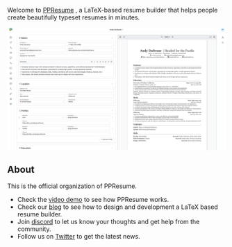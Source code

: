 Welcome to
[PPResume](https://ppresume.com/?utm_source=Github&utm_medium=ppresume%2F.github)
, a LaTeX-based resume builder that helps people create beautifully typeset
resumes in minutes.

![PPResume Resume Form and Preview](/static/images/ppresume-launch.png)

## About

This is the official organization of PPResume.

- Check the [video demo](https://youtu.be/mYqSTsCw3KI) to see how PPResume
  works.
- Check our [blog](https://blog.ppresume.com?utm_source=github-ppresume/.github) to see
  how to design and development a LaTeX based resume builder.
- Join [discord](https://discord.gg/PzbunPPkVF) to let us know your thoughts
  and get help from the community.
- Follow us on [Twitter](https://twitter.com/PPResumeX) to get the latest news.
